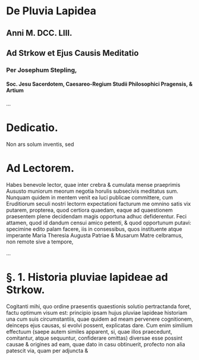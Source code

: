 # De Pluvia Lapidea

## Anni M. DCC. LIII.

## Ad Strkow et Ejus Causis Meditatio

### Per Josephum Stepling,

#### Soc. Jesu Sacerdotem, Caesareo-Regium Studii Philosophici Pragensis, & Artium

...

# Dedicatio.

Non ars solum inventis, sed 

# Ad Lectorem.

Habes benevole lector, quae inter crebra & cumulata mense praeprimis Aususto muniorum meorum negotia horulis subsecivis meditatus sum. Nunquam quidem in mentem venit ea luci publicae committere, cum Eruditiorum seculi nostri lectorm expectationi facturum me omnino satis vix putarem, propterea, quod certiora quaedam, eaque ad quaestionem praesentem plene decidendam magis opportuna adhuc defiderentur. Feci attamen, quod id dandum censui amico petenti, & quod opportunum putavi: specimine edito palam facere, iis in consessibus, quos instituente atque imperante Maria Theresia Augusta Patriae & Musarum Matre celbramus, non remote sive a tempore, 

...

# §. 1. Historia pluviae lapideae ad Strkow.

Cogitanti mihi, quo ordine praesentis quaestionis solutio pertractanda foret, factu optimum visum est: principio ipsam hujus pluviae lapideae historiam una cum suis circumstantiis, quae quidem ad meam pervenere cognitionem, deinceps ejus causas, si evolvi possent, explicatas dare. Cum enim similium effectuum (saepe autem similes apparent, si, quae illos praecedunt, comitantur, atque sequuntur, confiderare omittas) diversae esse possint causae & origines ad eam, quae dato in casu obtinuerit, profecto non alia patescit via, quam per adjuncta & 
